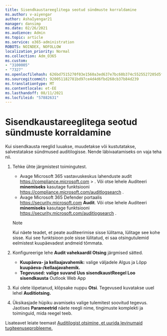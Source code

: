 ```yaml
---
title: Sisendkaustareeglitega seotud sündmuste korraldamine
ms.author: v-aiyengar
author: AshaIyengar21
manager: dansimp
ms.date: 02/26/2021
ms.audience: Admin
ms.topic: article
ms.service: o365-administration
ROBOTS: NOINDEX, NOFOLLOW
localization_priority: Normal
ms.collection: Adm_O365
ms.custom:
- "3100005"
- "7327"
ms.openlocfilehash: 626bd7515270f03e1560a3ed637e7bc60b374c5525527205d5f6775e4758f07a
ms.sourcegitcommit: 920051182781bd97ce4d4d6fbd268cb37b84d239
ms.translationtype: MT
ms.contentlocale: et-EE
ms.lasthandoff: 08/11/2021
ms.locfileid: "57882631"
---
```

# <a name="find-events-performed-on-inbox-rules"></a>Sisendkaustareeglitega seotud sündmuste korraldamine

Kui sisendkausta reeglid luuakse, muudetakse või kustutatakse, salvestatakse sündmused auditilogisse. Nende läbivaatamiseks on vaja teha nii.

1. Tehke ühte järgmistest toimingutest.
   - Avage Microsoft 365 vastavuskeskus lahenduste audit <https://compliance.microsoft.com>  \> . Või otse lehele Auditeeri **minemiseks** kasutage funktsiooni <https://compliance.microsoft.com/auditlogsearch> .
   - Avage Microsoft 365 Defender portaalis <https://security.microsoft.com> **Audit**. Või otse lehele Auditeeri **minemiseks** kasutage funktsiooni <https://security.microsoft.com/auditlogsearch> .

    > [!NOTE]
    > Kui näete teadet, et peate auditeerimise sisse lülitama, lülitage see kohe sisse. Kui see funktsioon pole sisse lülitatud, ei saa otsingutulemid eelmistest kuupäevadest andmeid tõmmata.

2. Konfigureerige  lehe **Audit vahekaardil Otsing** järgmised sätted.
   - **Kuupäeva- ja kellaajavahemik:** valige väljadele Algus ja Lõpp **kuupäeva-/kellaajavahemik.** 
   - **Tegevused:** **valige suvand Uus sisendkaustReegel Loo sisendkausta** Outlook Web App

3. Kui olete lõpetanud, klõpsake nuppu **Otsi**. Tegevused kuvatakse uuel lehel **Auditiotsing.**

4. Üksikasjade hüpiku avamiseks valige tulemitest soovitud tegevus. Jaotises **Parameetrid** näete reegli nime, tingimuste komplekti ja toiminguid, mida reegel teeb.

Lisateavet leiate teemast [Auditilogist otsimine, et uurida levinumaid tugiteenuseprobleeme.](https://docs.microsoft.com/microsoft-365/compliance/auditing-troubleshooting-scenarios)
